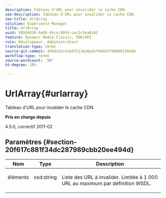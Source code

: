 ```yaml
---
description: Tableau d'URL pour invalider le cache CDN.
seo-description: Tableau d'URL pour invalider le cache CDN.
seo-title: UrlArray
solution: Experience Manager
title: UrlArray
uuid: 59568d38-6e05-45ca-8054-cec2c5ea8c02
feature: Dynamic Media Classic, SDK/API
role: Développeur, Administrateur
translation-type: tm+mt
source-git-commit: 469d1a5c43a972116a8a2efb0de5708800130a99
workflow-type: tm+mt
source-wordcount: '59'
ht-degree: 10%

---
```



# UrlArray{#urlarray}

Tableau d&#39;URL pour invalider le cache CDN.

**Pris en charge depuis**

4.5.0, correctif 2011-02

## Paramètres {#section-20f617c881f34dc287989cbb20ee494d}

<table id="table_A28FC686DFB84198BF6671F953E8F044"> 
 <thead> 
  <tr> 
   <th class="entry"> <b> Nom</b> </th> 
   <th class="entry"> <b> Type</b> </th> 
   <th class="entry"> <b> Description</b> </th> 
  </tr> 
 </thead>
 <tbody> 
  <tr valign="top"> 
   <td> <p> <span class="codeph"> <span class="varname"> éléments</span> </span> </p> </td> 
   <td> <p> <span class="codeph"> xsd:string</span> </p> </td> 
   <td> <p> Liste des URL à invalider. Limitée à 1 000 URL au maximum par définition WSDL. </p> </td> 
  </tr> 
 </tbody> 
</table>

